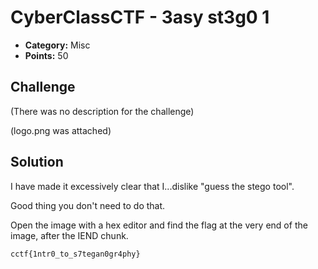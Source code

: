 # CyberClassCTF - 3asy st3g0 1

* **Category:** Misc
* **Points:** 50

## Challenge

(There was no description for the challenge)

(logo.png was attached)


## Solution

I have made it excessively clear that I...dislike "guess the stego tool".

Good thing you don't need to do that.

Open the image with a hex editor and find the flag at the very end of the image, after the IEND chunk.


```
cctf{1ntr0_to_s7tegan0gr4phy}
```